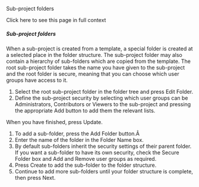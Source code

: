 Sub-project folders

Click here to see this page in full context

#####  Sub-project folders

When a sub-project is created from a template, a special folder is created at
a selected place in the folder structure. The sub-project folder may also
contain a hierarchy of sub-folders which are copied from the template. The
root sub-project folder takes the name you have given to the sub-project and
the root folder is secure, meaning that you can choose which user groups have
access to it.

  1. Select the root sub-project folder in the folder tree and press Edit Folder. 
  2. Define the sub-project security by selecting which user groups can be Administrators, Contributors or Viewers to the sub-project and pressing the appropriate Add button to add them the relevant lists. 

When you have finished, press Update.

  1. To add a sub-folder, press the Add Folder button.Â 
  2. Enter the name of the folder in the Folder Name box. 
  3. By default sub-folders inherit the security settings of their parent folder. If you want a sub-folder to have its own security, check the Secure Folder box and Add and Remove user groups as required. 
  4. Press Create to add the sub-folder to the folder structure. 
  5. Continue to add more sub-folders until your folder structure is complete, then press Next. 

